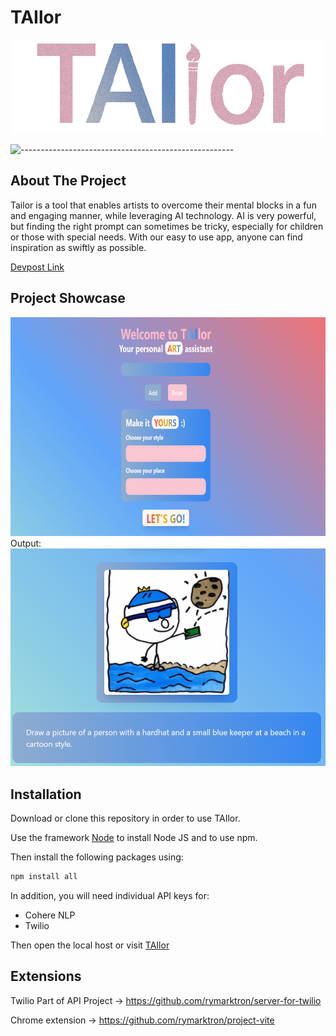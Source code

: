 # TAIlor

<div align="center"><img src="README_Images/tailor%20logo.png" width="500" height="150" /> </div>


![-----------------------------------------------------](https://raw.githubusercontent.com/andreasbm/readme/master/assets/lines/rainbow.png)


## About The Project

Tailor is a tool that enables artists to overcome their mental blocks in a fun and engaging manner, while leveraging AI technology. AI is very powerful, but finding the right prompt can sometimes be tricky, especially for children or those with special needs. With our easy to use app, anyone can find inspiration as swiftly as possible.

[Devpost Link](https://devpost.com/software/tailor-s529oy?ref_content=my-projects-tab&ref_feature=my_projects)

## Project Showcase
<img src="README_Images/Tailor%20Starting%20screen.png" width="800" height="350" />
Output:
<img src="README_Images/guy_with_cookie.png" width="" height="" />

## Installation

Download or clone this repository in order to use TAIlor.



Use the framework [Node](https://nodejs.org/en/download/) to install Node JS and to use npm.

Then install the following packages using:
```bash
npm install all
```

In addition, you will need individual API keys for:
- Cohere NLP
- Twilio

Then open the local host or visit [TAIlor](https://www.tailorswift.tech/)

## Extensions
Twilio Part of API Project -> https://github.com/rymarktron/server-for-twilio

Chrome extension -> https://github.com/rymarktron/project-vite

